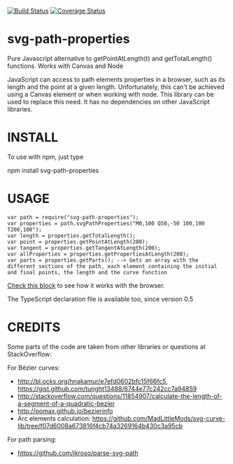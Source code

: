 [![Build Status](https://travis-ci.org/rveciana/svg-path-properties.svg?branch=master)](https://travis-ci.org/rveciana/svg-path-properties)
[![Coverage Status](https://coveralls.io/repos/github/rveciana/svg-path-properties/badge.svg?branch=master)](https://coveralls.io/github/rveciana/svg-path-properties?branch=master)

# svg-path-properties
Pure Javascript alternative to getPointAtLength(t) and getTotalLength() functions. Works with Canvas and Node

JavaScript can access to path elements properties in a browser, such as its length and the point at a given length. Unfortunately, this can't be achieved using a Canvas element or when working with node. This library can be used to replace this need. It has no dependencies on other JavaScript libraries.

INSTALL
=======

To use with npm, just type

  npm install svg-path-properties

USAGE
=====

    var path = require("svg-path-properties");
    var properties = path.svgPathProperties("M0,100 Q50,-50 100,100 T200,100");
    var length = properties.getTotalLength();
    var point = properties.getPointAtLength(200);
    var tangent = properties.getTangentAtLength(200);
    var allProperties = properties.getPropertiesAtLength(200);
    var parts = properties.getParts(); --> Gets an array with the different sections of the path, each element containing the initial and final points, the length and the curve function

[Check this block](http://bl.ocks.org/rveciana/209fa7efeb01f05fa4a544a76ac8ed91) to see how it works with the browser.

The TypeScript declaration file is available too, since version 0.5

CREDITS
=======

Some parts of the code are taken from other libraries or questions at StackOverflow:

For Bézier curves:

* http://bl.ocks.org/hnakamur/e7efd0602bfc15f66fc5, https://gist.github.com/tunght13488/6744e77c242cc7a94859
* http://stackoverflow.com/questions/11854907/calculate-the-length-of-a-segment-of-a-quadratic-bezier
* http://pomax.github.io/bezierinfo
* Arc elements calculation: https://github.com/MadLittleMods/svg-curve-lib/tree/f07d6008a673816f4cb74a3269164b430c3a95cb

For path parsing:

* https://github.com/jkroso/parse-svg-path
